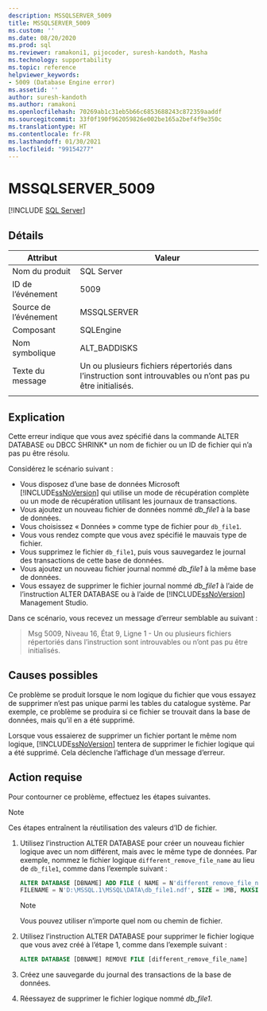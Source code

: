 ```yaml
---
description: MSSQLSERVER_5009
title: MSSQLSERVER_5009
ms.custom: ''
ms.date: 08/20/2020
ms.prod: sql
ms.reviewer: ramakoni1, pijocoder, suresh-kandoth, Masha
ms.technology: supportability
ms.topic: reference
helpviewer_keywords:
- 5009 (Database Engine error)
ms.assetid: ''
author: suresh-kandoth
ms.author: ramakoni
ms.openlocfilehash: 70269ab1c31eb5b66c6853688243c872359aaddf
ms.sourcegitcommit: 33f0f190f962059826e002be165a2bef4f9e350c
ms.translationtype: HT
ms.contentlocale: fr-FR
ms.lasthandoff: 01/30/2021
ms.locfileid: "99154277"
---
```

# <a name="mssqlserver_5009"></a>MSSQLSERVER_5009
 [!INCLUDE [SQL Server](../../includes/applies-to-version/sqlserver.md)]

## <a name="details"></a>Détails

|Attribut|Valeur|
|---|---|
|Nom du produit|SQL Server|
|ID de l’événement|5009|
|Source de l’événement|MSSQLSERVER|
|Composant|SQLEngine|
|Nom symbolique|ALT_BADDISKS|
|Texte du message|Un ou plusieurs fichiers répertoriés dans l’instruction sont introuvables ou n’ont pas pu être initialisés.|
||

## <a name="explanation"></a>Explication

Cette erreur indique que vous avez spécifié dans la commande ALTER DATABASE ou DBCC SHRINK* un nom de fichier ou un ID de fichier qui n’a pas pu être résolu.

Considérez le scénario suivant :

- Vous disposez d’une base de données Microsoft [!INCLUDE[ssNoVersion](../../includes/ssnoversion-md.md)] qui utilise un mode de récupération complète ou un mode de récupération utilisant les journaux de transactions.
- Vous ajoutez un nouveau fichier de données nommé *db_file1* à la base de données.
- Vous choisissez « Données » comme type de fichier pour `db_file1`.
- Vous vous rendez compte que vous avez spécifié le mauvais type de fichier.
- Vous supprimez le fichier `db_file1`, puis vous sauvegardez le journal des transactions de cette base de données.
- Vous ajoutez un nouveau fichier journal nommé *db_file1* à la même base de données.
- Vous essayez de supprimer le fichier journal nommé *db_file1* à l’aide de l’instruction ALTER DATABASE ou à l’aide de [!INCLUDE[ssNoVersion](../../includes/ssnoversion-md.md)] Management Studio.

Dans ce scénario, vous recevez un message d’erreur semblable au suivant :

> Msg 5009, Niveau 16, État 9, Ligne 1 - Un ou plusieurs fichiers répertoriés dans l’instruction sont introuvables ou n’ont pas pu être initialisés.

## <a name="possible-causes"></a>Causes possibles

Ce problème se produit lorsque le nom logique du fichier que vous essayez de supprimer n’est pas unique parmi les tables du catalogue système. Par exemple, ce problème se produira si ce fichier se trouvait dans la base de données, mais qu’il en a été supprimé.

Lorsque vous essaierez de supprimer un fichier portant le même nom logique, [!INCLUDE[ssNoVersion](../../includes/ssnoversion-md.md)] tentera de supprimer le fichier logique qui a été supprimé. Cela déclenche l’affichage d’un message d’erreur.

## <a name="user-action"></a>Action requise

Pour contourner ce problème, effectuez les étapes suivantes.

> [!NOTE]
> Ces étapes entraînent la réutilisation des valeurs d’ID de fichier.

1. Utilisez l’instruction ALTER DATABASE pour créer un nouveau fichier logique avec un nom différent, mais avec le même type de données. Par exemple, nommez le fichier logique `different_remove_file_name` au lieu de `db_file1`, comme dans l’exemple suivant :

    ```sql
    ALTER DATABASE [DBNAME] ADD FILE ( NAME = N'different_remove_file_name',
    FILENAME = N'D:\MSSQL.1\MSSQL\DATA\db_file1.ndf', SIZE = 1MB, MAXSIZE = 1MB)
    ```

    > [!NOTE]
    > Vous pouvez utiliser n’importe quel nom ou chemin de fichier.

1. Utilisez l’instruction ALTER DATABASE pour supprimer le fichier logique que vous avez créé à l’étape 1, comme dans l’exemple suivant :

    ```sql
    ALTER DATABASE [DBNAME] REMOVE FILE [different_remove_file_name]
    ```

1. Créez une sauvegarde du journal des transactions de la base de données.
1. Réessayez de supprimer le fichier logique nommé *db_file1*.
